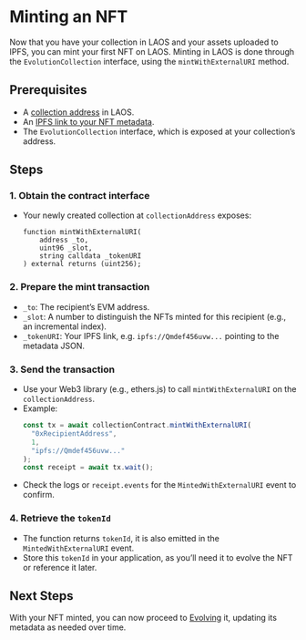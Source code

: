 # Minting an NFT

Now that you have your collection in LAOS and your assets uploaded to IPFS, you can mint your first NFT on LAOS. Minting in LAOS is done through the `EvolutionCollection` interface, using the `mintWithExternalURI` method.

## Prerequisites

- A [collection address](/guides/how-to-without-api/collection-setup.md) in LAOS.
- An [IPFS link to your NFT metadata](/guides/how-to-without-api/ipfs-upload).
- The `EvolutionCollection` interface, which is exposed at your collection’s address.

## Steps

### 1. Obtain the contract interface

   - Your newly created collection at `collectionAddress` exposes:
     ```solidity
     function mintWithExternalURI(
         address _to,
         uint96 _slot,
         string calldata _tokenURI
     ) external returns (uint256);
     ```

### 2. Prepare the mint transaction

   - `_to`: The recipient’s EVM address.
   - `_slot`: A number to distinguish the NFTs minted for this recipient (e.g., an incremental index).
   - `_tokenURI`: Your IPFS link, e.g. `ipfs://Qmdef456uvw...` pointing to the metadata JSON.

### 3. Send the transaction

   - Use your Web3 library (e.g., ethers.js) to call `mintWithExternalURI` on the `collectionAddress`.
   - Example:
     ```js
     const tx = await collectionContract.mintWithExternalURI(
       "0xRecipientAddress",
       1,
       "ipfs://Qmdef456uvw..."
     );
     const receipt = await tx.wait();
     ```
   - Check the logs or `receipt.events` for the `MintedWithExternalURI` event to confirm.

### 4. Retrieve the `tokenId`

   - The function returns `tokenId`, it is also emitted in the `MintedWithExternalURI` event.
   - Store this `tokenId` in your application, as you’ll need it to evolve the NFT or reference it later.

## Next Steps

With your NFT minted, you can now proceed to [Evolving](/guides/how-to-without-api/evolving) it, updating its metadata as needed over time.
